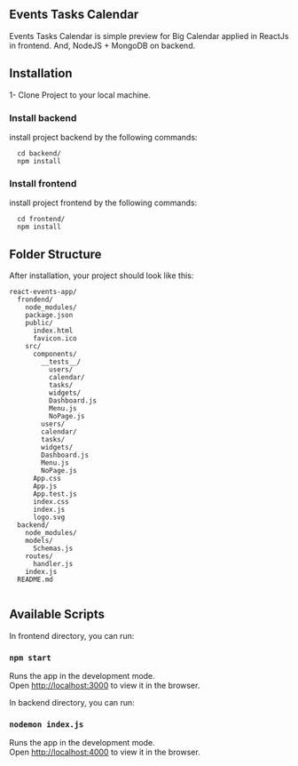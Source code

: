 ## Events Tasks Calendar 

Events Tasks Calendar is simple preview for Big Calendar applied in ReactJs in frontend. And, NodeJS + MongoDB on backend. 

## Installation
1- Clone Project to your local machine. 

### Install backend
install project backend by the following commands:

```
  cd backend/ 
  npm install
```
### Install frontend
install project frontend by the following commands: 

```
  cd frontend/ 
  npm install
```


## Folder Structure

After installation, your project should look like this:

```
react-events-app/
  frondend/
    node_modules/
    package.json
    public/
      index.html
      favicon.ico
    src/
      components/
        __tests__/
          users/
          calendar/
          tasks/
          widgets/
          Dashboard.js
          Menu.js
          NoPage.js
        users/
        calendar/
        tasks/
        widgets/
        Dashboard.js
        Menu.js
        NoPage.js
      App.css
      App.js
      App.test.js
      index.css
      index.js
      logo.svg
  backend/
    node_modules/
    models/
      Schemas.js
    routes/
      handler.js
    index.js
  README.md
  
```

## Available Scripts

In frontend directory, you can run:

### `npm start`

Runs the app in the development mode.<br>
Open [http://localhost:3000](http://localhost:3000) to view it in the browser.

In backend directory, you can run:

### `nodemon index.js`

Runs the app in the development mode.<br>
Open [http://localhost:4000](http://localhost:4000) to view it in the browser.
